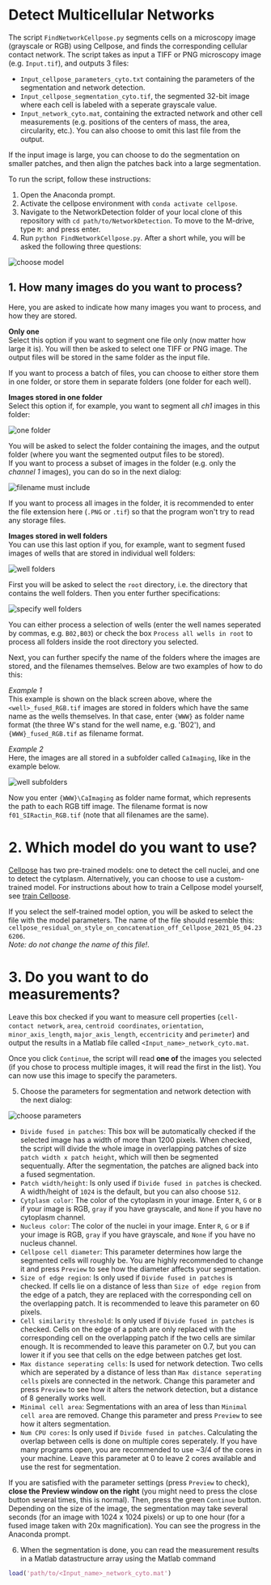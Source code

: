 # Detect Multicellular Networks

The script ```FindNetworkCellpose.py``` segments cells on a microscopy image (grayscale or RGB) using Cellpose, and finds the corresponding cellular contact network. The script takes as input a TIFF or PNG microscopy image (e.g. ```Input.tif```), and outputs 3 files:
- ```Input_cellpose_parameters_cyto.txt``` containing the parameters of the segmentation and network detection.
- ```Input_cellpose_segmentation_cyto.tif```, the segmented 32-bit image where each cell is labeled with a seperate grayscale value.
- ```Input_network_cyto.mat```, containing the extracted network and other cell measurements (e.g. positions of the centers of mass, the area, circularity, etc.). You can also choose to omit this last file from the output.  

If the input image is large, you can choose to do the segmentation on smaller patches, and then align the patches back into a large segmentation.

To run the script, follow these instructions:

1. Open the Anaconda prompt.
2. Activate the cellpose environment with ```conda activate cellpose```.
3. Navigate to the NetworkDetection folder of your local clone of this repository with ```cd path/to/NetworkDetection```. To move to the M-drive, type ```M:``` and press enter.
4. Run ```python FindNetworkCellpose.py```. After a short while, you will be asked the following three questions:  

![choose model](assets/img/ChooseModel.PNG)  

## 1. How many images do you want to process? 
Here, you are asked to indicate how many images you want to process, and how they are stored. 

**Only one**  
Select this option if you want to segment one file only (now matter how large it is). You will then be asked to select one TIFF or PNG image. The output files will be stored in the same folder as the input file.  

If you want to process a batch of files, you can choose to either store them in one folder, or store them in separate folders (one folder for each well).  

**Images stored in one folder**  
Select this option if, for example, you want to segment all *ch1* images in this folder:  

![one folder](assets/img/ImagesInOneFolder.PNG)

You will be asked to select the folder containing the images, and the output folder (where you want the segmented output files to be stored).  
If you want to process a subset of images in the folder (e.g. only the *channel 1* images), you can do so in the next dialog:  

![filename must include](assets/img/FileNameMustInclude.PNG)

If you want to process all images in the folder, it is recommended to enter the file extension here (```.PNG``` or ```.tif```) so that the program won't try to read any storage files.  

**Images stored in well folders**  
You can use this last option if you, for example, want to segment fused images of wells that are stored in individual well folders:  

![well folders](assets/img/ImagesInWellFolders.PNG)  

First you will be asked to select the ```root``` directory, i.e. the directory that contains the well folders. Then you enter further specifications:

![specify well folders](assets/img/SpecifyWellFolders.PNG)

You can either process a selection of wells (enter the well names seperated by commas, e.g. ```B02,B03```) or check the box ```Process all wells in root``` to process all folders inside the root directory you selected.  

Next, you can further specify the name of the folders where the images are stored, and the filenames themselves. Below are two examples of how to do this:  

*Example 1*  
This example is shown on the black screen above, where the ```<well>_fused_RGB.tif``` images are stored in folders which have the same name as the wells themselves. In that case, enter ```{WWW}``` as folder name format (the three W's stand for the well name, e.g. 'B02'), and ```{WWW}_fused_RGB.tif``` as filename format.  

*Example 2*  
Here, the images are all stored in a subfolder called ```CaImaging```, like in the example below.

![well subfolders](assets/img/ImagesInWellSubFolders.PNG)  

Now you enter ```{WWW}\CaImaging``` as folder name format, which represents the path to each RGB tiff image. The filename format is now ```f01_SIRactin_RGB.tif``` (note that all filenames are the same).  

# 2. Which model do you want to use?
[Cellpose](https://www.cellpose.org/) has two pre-trained models: one to detect the cell nuclei, and one to detect the cytplasm. Alternatively, you can choose to use a custom-trained model. For instructions about how to train a Cellpose model yourself, see [train Cellpose](train_cellpose.md).  

If you select the self-trained model option, you will be asked to select the file with the model parameters. The name of the file should resemble this: ```cellpose_residual_on_style_on_concatenation_off_Cellpose_2021_05_04.236206```.  
*Note: do not change the name of this file!*.  

# 3. Do you want to do measurements?  
Leave this box checked if you want to measure cell properties (```cell-contact network```, ```area```, ```centroid coordinates```, ```orientation```, ```minor_axis_length```, ```major_axis_length```, ```eccentricity``` and ```perimeter```) and output the results in a Matlab file called ```<Input_name>_network_cyto.mat```.  

Once you click ```Continue```, the script will read **one of** the images you selected (if you chose to process multiple images, it will read the first in the list). You can now use this image to specify the parameters.  

5. Choose the parameters for segmentation and network detection with the next dialog:  

![choose parameters](assets/img/ChooseParameters.PNG) 
 
- ```Divide fused in patches```: This box will be automatically checked if the selected image has a width of more than 1200 pixels. When checked, the script will divide the whole image in overlapping patches of size ```patch width x patch height```, which will then be segmented sequentually. After the segmentation, the patches are aligned back into a fused segmentation.
- ```Patch width/height```: Is only used if ```Divide fused in patches``` is checked. A width/height of ```1024``` is the default, but you can also choose ```512```.
- ```Cytplasm color```: The color of the cytoplasm in your image. Enter ```R```, ```G``` or ```B``` if your image is RGB, ```gray``` if you have grayscale, and ```None``` if you have no cytoplasm channel.
- ```Nucleus color```: The color of the nuclei in your image. Enter ```R```, ```G``` or ```B``` if your image is RGB, ```gray``` if you have grayscale, and ```None``` if you have no nucleus channel.
- ```Cellpose cell diameter```: This parameter determines how large the segmented cells will roughly be. You are highly recommended to change it and press ```Preview``` to see how the diameter affects your segmentation.
- ```Size of edge region```: Is only used if ```Divide fused in patches``` is checked. If cells lie on a distance of less than ```Size of edge region``` from the edge of a patch, they are replaced with the corresponding cell on the overlapping patch. It is recommended to leave this parameter on 60 pixels.
- ```Cell similarity threshold```: Is only used if ```Divide fused in patches``` is checked. Cells on the edge of a patch are only replaced with the corresponding cell on the overlapping patch if the two cells are similar enough. It is recommended to leave this parameter on 0.7, but you can lower it if you see that cells on the edge between patches get lost.
- ```Max distance seperating cells```: Is used for network detection. Two cells which are seperated by a distance of less than ```Max distance seperating cells``` pixels are connected in the network. Change this parameter and press ```Preview``` to see how it alters the network detection, but a distance of 8 generally works well.
- ```Minimal cell area```: Segmentations with an area of less than ```Minimal cell area``` are removed. Change this parameter and press ```Preview``` to see how it alters segmentation.  
- ```Num CPU cores```: Is only used if ```Divide fused in patches```. Calculating the overlap between cells is done on multiple cores seperately. If you have many programs open, you are recommended to use ~3/4 of the cores in your machine. Leave this parameter at 0 to leave 2 cores available and use the rest for segmentation.

If you are satisfied with the parameter settings (press ```Preview``` to check), **close the Preview window on the right** (you might need to press the close button several times, this is normal). Then, press the green ```Continue``` button. Depending on the size of the image, the segmentation may take several seconds (for an image with 1024 x 1024 pixels) or up to one hour (for a fused image taken with 20x magnification). You can see the progress in the Anaconda prompt. 

6. When the segmentation is done, you can read the measurement results in a Matlab datastructure array using the Matlab command  
```matlab
load('path/to/<Input_name>_network_cyto.mat')
```
